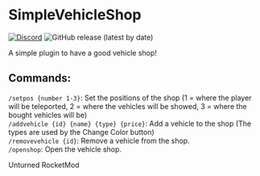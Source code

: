 # SimpleVehicleShop
[![Discord](https://img.shields.io/discord/726339892933558442?label=Discord%20Chat&logo=discord&style=flat-square)](https://discord.com/invite/wMrPygv) ![GitHub release (latest by date)](https://img.shields.io/github/downloads/senior-s/SimpleVehicleShop/latest/total?label=Downloads&logo=github&style=flat-square)<br>

A simple plugin to have a good vehicle shop!

## Commands: <br>
`/setpos {number 1-3}`: Set the positions of the shop (1 = where the player will be teleported, 2 = where the vehicles will be showed, 3 = where the bought vehicles will be) <br>
`/addvehicle {id} {name} {type} {price}`: Add a vehicle to the shop (The types are used by the Change Color button) <br>
`/removevehicle {id}`: Remove a vehicle from the shop. <br>
`/openshop`: Open the vehicle shop. <br>

Unturned RocketMod
